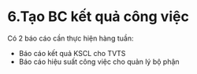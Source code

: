 # 6.Tạo BC kết quả công việc

Có 2 báo cáo cần thực hiện hàng tuần:

* Báo cáo kết quả KSCL cho TVTS
* Báo cáo hiệu suất công việc cho quản lý bộ phận

